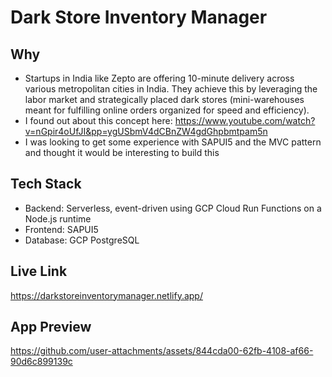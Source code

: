 # Dark Store Inventory Manager

## Why
- Startups in India like Zepto are offering 10-minute delivery across various metropolitan cities in India. They achieve this by leveraging the labor market and strategically placed dark stores (mini-warehouses meant for fulfilling online orders organized for speed and efficiency).
- I found out about this concept here: https://www.youtube.com/watch?v=nGpir4oUfJI&pp=ygUSbmV4dCBnZW4gdGhpbmtpam5n
- I was looking to get some experience with SAPUI5 and the MVC pattern and thought it would be interesting to build this

## Tech Stack
- Backend: Serverless, event-driven using GCP Cloud Run Functions on a Node.js runtime
- Frontend: SAPUI5
- Database: GCP PostgreSQL

## Live Link
https://darkstoreinventorymanager.netlify.app/

## App Preview
https://github.com/user-attachments/assets/844cda00-62fb-4108-af66-90d6c899139c

